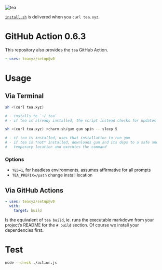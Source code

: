 ![tea](https://tea.xyz/banner.png)

[`install.sh`](./install.sh) is delivered when you `curl tea.xyz`.

# GitHub Action 0.6.3

This repository also provides the `tea` GitHub Action.

```yaml
- uses: teaxyz/setup@v0
```


# Usage

## Via Terminal

```sh
sh <(curl tea.xyz)

# - installs to `~/.tea`
# - if tea is already installed, the script instead checks for updates
```

```sh
sh <(curl tea.xyz) +charm.sh/gum gum spin -- sleep 5

# - if tea is installed, uses that installation to run gum
# - if tea is *not* installed, downloads gum and its deps to a safe and
#   temporary location and executes the command
```

### Options

* `YES=1`, for headless environments, assumes affirmative for all prompts
* `TEA_PREFIX=/path` change install location


## Via GitHub Actions

```yaml
- uses: teaxyz/setup@v0
  with:
    target: build
```

Is the equivalent of `tea build`, ie. runs the executable markdown from your project’s README for the `# build` section. Of course we
install your dependencies first.


# Test

```sh
node --check ./action.js
```
